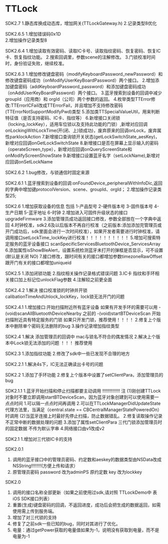 # TTLock
SDK2.7
1.静态库换成动态库，增加网关(TTLockGateway.h)
2.记录类型8优化

SDK2.6.5
1.增加错误码0x1D  
2.增加操作记录类型8

SDK2.6.4
1.增加读取有效密码、读取IC卡号、读取指纹密码、恢复密码、恢复IC卡、恢复指纹功能。
2.搜索回调里，参数scene的注解修改。
3.门锁校准时间时，身份验证失败，继续校准。


SDK2.6.3
1.增加修改键盘密码（modifyKeyboardPassword_newPassword）和修改键盘密码成功（onModifyUserKeyBoardPassword）两个接口。
2.增加添加键盘密码（addKeyboardPassword_password）和添加键盘密码成功（onAddUserKeyBoardPassword）两个接口。
3.蓝牙搜索到设备的回调中减少 groupId（应用商）和 orgId（公司）两个参数的返回。
4.枚举类型TTError修改:TTErrorICFail改成TTErrorFail，并且增加不支持修改密码(TTErrorNotSupportModifyPwd)类型
5.添加类TTSpecialValueUtil，用来判断特征值（是否支持密码、IC卡、指纹等）
6.新增接口关闭锁（locking_lockKey），适用车位锁以及支持此功能的门锁）,新增对应回调onLockingWithLockTime(开(闭、上)锁成功)，废弃原来的回调onLock，废弃属性parklockAction
7.新增接口查询锁开关状态(getLockSwitchState_aesKey)，新增对应回调onGetLockSwitchState
8.新增接口是否在屏幕上显示输入的密码（operateScreen_type），新增对应回调onQueryScreenState和onModifyScreenShowState
9.新增接口设置蓝牙名字（setLockName),新增对应回调onSetLockName


SDK2.6.2
1.bug修改，与锁通信时固定来源

SDK2.6.1
1.蓝牙搜索到设备的回调:onFoundDevice_peripheralWithInfoDic,返回的字典中增加键protocolVersion、scene、groupId、orgId；
2.增加操作记录类型25;



SDK2.6 
1.增加获取设备的信息 包括 1-产品型号 2-硬件版本号 3-固件版本号 4-生产日期 5-蓝牙地址 6-时钟
2.增加进入可固件升级状态的接口 upgradeFirmware
3.添加管理员成功返回接口修改，参数全部放在一个字典中返回
4.时钟校准，sdk2.6及以后版本不再自行校准（之前版本:添加添加完管理员或开门成功后，sdk里面会进行一次时间校准），如果开发者需要进行时钟校准，请调用接口setLockTime_lockKey进行校准！！！！！！！！！！
5.增加可搜索特定服务的蓝牙设备接口 scanSpecificServicesBluetoothDevice_ServicesArray
6.添加属性isShowBleAlert，设置系统检测蓝牙未打开的弹框是否显示，可不设置(默认是关闭 NO)
7.接口修改，跟时间有关的接口都增加参数timezoneRawOffset 跟开门有关的接口都增加uniqueid

SDK2.5 
1.添加闭锁功能
2.指纹相关操作记录格式错误问题
3.IC卡 指纹和手环相关接口加上标记位unlockFlag参数
4.注解较之前更全面

SDK2.4.2
1.解决 接口校准锁的时钟并开锁 calibationTimeAndUnlock_lockKey，lock锁无法开门的问题

SDK2.4.1
1.增加接口:开始扫描附近所有蓝牙设备 如果有开发手环的需要可以用 - (void)scanAllBluetoothDeviceNearby
  之前的 -(void)startBTDeviceScan 开始扫描附近具有特定服务的门锁  如果只开发门锁，推荐使用！！！！
2.修复上个版本中删除单个密码无法删除的bug
3.操作记录增加指纹类型

SDK2.4
1.解决 添加管理员的回调中 mac与锁名不符合的偶发情况
2.解决上个版本中Lock锁无法添加的问题    ！！！ 推荐使用

SDK2.3
1.添加指纹功能
2.修改了sdk中一些已发现不合理的地方

SDK2.2.1
1.解决4s下，IC无法正确读出卡号的问题

SDK2.2
1.添加了手环功能
2.修复上个版本中设置了setClientPara，添加管理员的bug

SDK2.1.1
1.蓝牙开始扫描和停止扫描都要主动调用 !!!!!!!!!!!!!! 
  注 (1)刚创建TTLock对象时不要立即调用startBTDeviceScan，因为蓝牙对象创建到可以使用需要一点点时间 1.可以隔一点点时间再调用  2.可以在TTLockManagerDidUpdateState代理方法里，当满足（central.state == CBCentralManagerStatePoweredOn）时调用
     (2)当蓝牙连接上时最好先停止扫描，防止数据错乱。
2.修复读取操作记录不正常中断的数据处理的问题
3.添加了属性setClientPara 三代门锁添加管理员时的固定数据 不传为默认字串
4.网络接口由v1改成v2      


SDK2.1
1.增加对三代锁IC卡的支持


SDK2.0.1
1. 调用的蓝牙接口中的管理员密码、约定数和aeskey的数据类型由NSData改成NSString!!!!!!!!(方便上传和请求）
2. 原管理员密码 password 改为adminPS  原约定数 key 改为lockkey


SDK2.0
1. 调用的接口名称全部更新（如果之前使用过sdk,请对照 TTLockDemo中  表iOS  SDK接口列表）
2. 重置(生成)键盘密码的回调，不返回进度，成功后会把生成的数据返回，如需使用需上传到服务端。
3. 增加了对三代锁的支持
4. 修复了之前sdk一些已知的bug，同时对其进行了优化。
5. 电量：通过getPower获取的电量值如果为-1，说明没有获取到电量，而不是电量为-1

